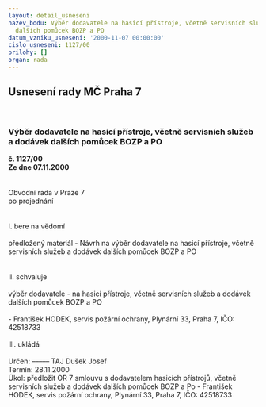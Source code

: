 ```yaml
---
layout: detail_usneseni
nazev_bodu: Výběr dodavatele na hasicí přístroje, včetně servisních služeb a dodávek
  dalších pomůcek BOZP a PO
datum_vzniku_usneseni: '2000-11-07 00:00:00'
cislo_usneseni: 1127/00
prilohy: []
organ: rada
---
```

<div id="ucUsn_pList" class="usn">
	<span><h2>Usnesení rady MČ Praha 7 </h2>
<br></span><div class="standBody">
<span><h3>Výběr dodavatele na hasicí přístroje, včetně servisních služeb a dodávek dalších pomůcek BOZP a PO</h3></span><div class="center">
		<strong>č. 1127/00</strong><br>
	</div>
<div class="center">
		<strong>Ze dne 07.11.2000</strong><br><br>
	</div>
<br>Obvodní rada v Praze 7<br>po projednání<br><br><br>I.	bere na vědomí<br><br> předložený materiál - Návrh na výběr dodavatele na hasicí přístroje, včetně servisních služeb a dodávek dalších pomůcek BOZP a PO<br><br><br>II.	schvaluje <br><br>výběr dodavatele - na hasicí přístroje, včetně servisních služeb a dodávek dalších pomůcek BOZP a PO<br><br>- František HODEK, servis požární ochrany, Plynární 33, Praha 7, IČO: 42518733<br><br>III.	ukládá <br><br> Určen:	–––––	TAJ Dušek Josef<br>Termín: 28.11.2000<br>Úkol:	předložit OR 7 smlouvu s  dodavatelem hasicích přístrojů, včetně servisních služeb a dodávek dalších pomůcek BOZP a Po - František HODEK, servis požární ochrany, Plynární 33, Praha 7, IČO: 42518733<br> <br><br><br><br><br><br> </div>
</div>